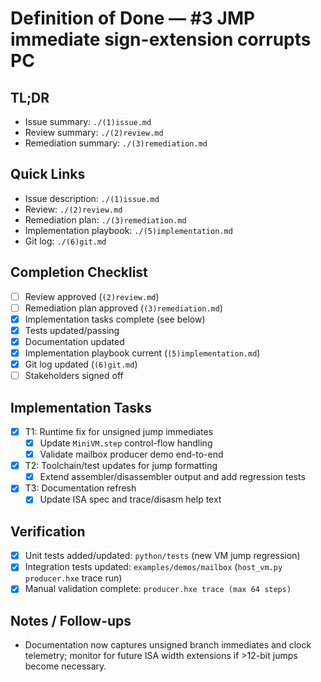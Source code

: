 # Definition of Done — #3 JMP immediate sign-extension corrupts PC

## TL;DR
- Issue summary: `./(1)issue.md`
- Review summary: `./(2)review.md`
- Remediation summary: `./(3)remediation.md`

## Quick Links
- Issue description: `./(1)issue.md`
- Review: `./(2)review.md`
- Remediation plan: `./(3)remediation.md`
- Implementation playbook: `./(5)implementation.md`
- Git log: `./(6)git.md`

## Completion Checklist
- [ ] Review approved (`(2)review.md`)
- [ ] Remediation plan approved (`(3)remediation.md`)
- [x] Implementation tasks complete (see below)
- [x] Tests updated/passing
- [x] Documentation updated
- [x] Implementation playbook current (`(5)implementation.md`)
- [x] Git log updated (`(6)git.md`)
- [ ] Stakeholders signed off

## Implementation Tasks
- [x] T1: Runtime fix for unsigned jump immediates
  - [x] Update `MiniVM.step` control-flow handling
  - [x] Validate mailbox producer demo end-to-end
- [x] T2: Toolchain/test updates for jump formatting
  - [x] Extend assembler/disassembler output and add regression tests
- [x] T3: Documentation refresh
  - [x] Update ISA spec and trace/disasm help text

## Verification
- [x] Unit tests added/updated: `python/tests` (new VM jump regression)
- [x] Integration tests updated: `examples/demos/mailbox` (`host_vm.py producer.hxe` trace run)
- [x] Manual validation complete: `producer.hxe trace (max 64 steps)`

## Notes / Follow-ups
- Documentation now captures unsigned branch immediates and clock telemetry; monitor for future ISA width extensions if >12-bit jumps become necessary.
